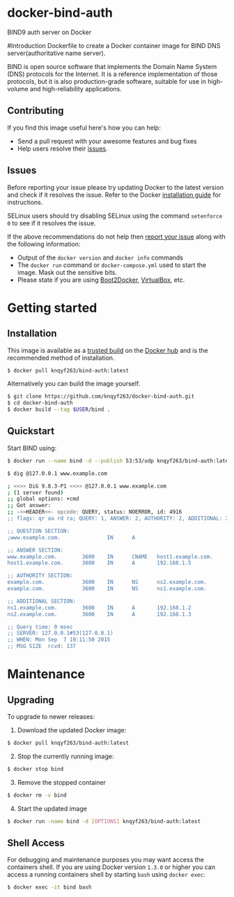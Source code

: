 # docker-bind-auth
BIND9 auth server on Docker

#Introduction
Dockerfile to create a Docker container image for BIND DNS server(authoritative name server).

BIND is open source software that implements the Domain Name System (DNS) protocols for the Internet. It is a reference implementation of those protocols, but it is also production-grade software, suitable for use in high-volume and high-reliability applications.

## Contributing

If you find this image useful here's how you can help:

- Send a pull request with your awesome features and bug fixes
- Help users resolve their [issues](../../issues?q=is%3Aopen+is%3Aissue).

## Issues
Before reporting your issue please try updating Docker to the latest version and check if it resolves the issue. Refer to the Docker [installation guide](https://docs.docker.com/installation) for instructions.

SELinux users should try disabling SELinux using the command `setenforce 0` to see if it resolves the issue.

If the above recommendations do not help then [report your issue](../../issues/new) along with the following information:

- Output of the `docker version` and `docker info` commands
- The `docker run` command or `docker-compose.yml` used to start the image. Mask out the sensitive bits.
- Please state if you are using [Boot2Docker](http://www.boot2docker.io), [VirtualBox](https://www.virtualbox.org), etc.

# Getting started

## Installation

This image is available as a [trusted build](//hub.docker.com/r/sameersbn/bind) on the [Docker hub](//hub.docker.com) and is the recommended method of installation.

```bash
$ docker pull knqyf263/bind-auth:latest
```

Alternatively you can build the image yourself.

```bash
$ git clone https://github.com/knqyf263/docker-bind-auth.git
$ cd docker-bind-auth
$ docker build --tag $USER/bind .
```

## Quickstart

Start BIND using:

```bash
$ docker run --name bind -d --publish 53:53/udp knqyf263/bind-auth:latest
```

```bash
$ dig @127.0.0.1 www.example.com

; <<>> DiG 9.8.3-P1 <<>> @127.0.0.1 www.example.com
; (1 server found)
;; global options: +cmd
;; Got answer:
;; ->>HEADER<<- opcode: QUERY, status: NOERROR, id: 4916
;; flags: qr aa rd ra; QUERY: 1, ANSWER: 2, AUTHORITY: 2, ADDITIONAL: 2

;; QUESTION SECTION:
;www.example.com.               IN      A

;; ANSWER SECTION:
www.example.com.        3600    IN      CNAME   host1.example.com.
host1.example.com.      3600    IN      A       192.168.1.5

;; AUTHORITY SECTION:
example.com.            3600    IN      NS      ns2.example.com.
example.com.            3600    IN      NS      ns1.example.com.

;; ADDITIONAL SECTION:
ns1.example.com.        3600    IN      A       192.168.1.2
ns2.example.com.        3600    IN      A       192.168.1.3

;; Query time: 0 msec
;; SERVER: 127.0.0.1#53(127.0.0.1)
;; WHEN: Mon Sep  7 19:11:50 2015
;; MSG SIZE  rcvd: 137
```


# Maintenance

## Upgrading

To upgrade to newer releases:

  1. Download the updated Docker image:

  ```bash
  $ docker pull knqyf263/bind-auth:latest
  ```

  2. Stop the currently running image:

  ```bash
  $ docker stop bind
  ```

  3. Remove the stopped container

  ```bash
  $ docker rm -v bind
  ```

  4. Start the updated image

  ```bash
  $ docker run -name bind -d [OPTIONS] knqyf263/bind-auth:latest
  ```

## Shell Access

For debugging and maintenance purposes you may want access the containers shell. If you are using Docker version `1.3.0` or higher you can access a running containers shell by starting `bash` using `docker exec`:

```bash
$ docker exec -it bind bash
```
